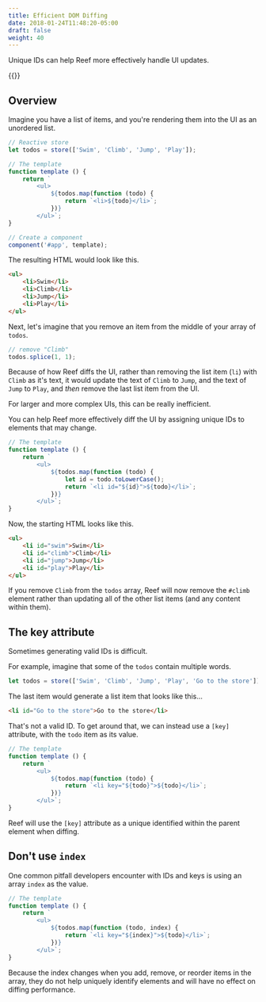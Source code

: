 ```yaml
---
title: Efficient DOM Diffing
date: 2018-01-24T11:48:20-05:00
draft: false
weight: 40
---
```


Unique IDs can help Reef more effectively handle UI updates.

{{<toc>}}


## Overview

Imagine you have a list of items, and you're rendering them into the UI as an unordered list.

```js
// Reactive store
let todos = store(['Swim', 'Climb', 'Jump', 'Play']);

// The template
function template () {
	return `
		<ul>
			${todos.map(function (todo) {
				return `<li>${todo}</li>`;
			})}
		</ul>`;
}

// Create a component
component('#app', template);
```

The resulting HTML would look like this.

```html
<ul>
	<li>Swim</li>
	<li>Climb</li>
	<li>Jump</li>
	<li>Play</li>
</ul>
```

Next, let's imagine that you remove an item from the middle of your array of `todos`.

```js
// remove "Climb"
todos.splice(1, 1);
```

Because of how Reef diffs the UI, rather than removing the list item (`li`) with `Climb` as it's text, it would update the text of `Climb` to `Jump`, and the text of `Jump` to `Play`, and _then_ remove the last list item from the UI.

For larger and more complex UIs, this can be really inefficient.

You can help Reef more effectively diff the UI by assigning unique IDs to elements that may change.

```js
// The template
function template () {
	return `
		<ul>
			${todos.map(function (todo) {
				let id = todo.toLowerCase();
				return `<li id="${id}">${todo}</li>`;
			})}
		</ul>`;
}
```

Now, the starting HTML looks like this.

```html
<ul>
	<li id="swim">Swim</li>
	<li id="climb">Climb</li>
	<li id="jump">Jump</li>
	<li id="play">Play</li>
</ul>
```

If you remove `Climb` from the `todos` array, Reef will now remove the `#climb` element rather than updating all of the other list items (and any content within them).


## The key attribute

Sometimes generating valid IDs is difficult. 

For example, imagine that some of the `todos` contain multiple words.

```js
let todos = store(['Swim', 'Climb', 'Jump', 'Play', 'Go to the store']);
```

The last item would generate a list item that looks like this...

```html
<li id="Go to the store">Go to the store</li>
```

That's not a valid ID. To get around that, we can instead use a `[key]` attribute, with the `todo` item as its value.

```js
// The template
function template () {
	return `
		<ul>
			${todos.map(function (todo) {
				return `<li key="${todo}">${todo}</li>`;
			})}
		</ul>`;
}
```

Reef will use the `[key]` attribute as a unique identified within the parent element when diffing.


## Don't use `index`

One common pitfall developers encounter with IDs and keys is using an array `index` as the value.

```js
// The template
function template () {
	return `
		<ul>
			${todos.map(function (todo, index) {
				return `<li key="${index}">${todo}</li>`;
			})}
		</ul>`;
}
```

Because the index changes when you add, remove, or reorder items in the array, they do not help uniquely identify elements and will have no effect on diffing performance.
